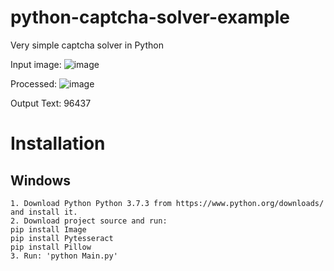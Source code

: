 # python-captcha-solver-example
Very simple captcha solver in Python

Input image:
![image](https://user-images.githubusercontent.com/7635127/55580654-6b5ee900-56f1-11e9-96d2-8b07db275b0a.png)

Processed:
![image](https://user-images.githubusercontent.com/7635127/55580691-7d408c00-56f1-11e9-82ba-0708a231fe0c.png)

Output Text:
96437

# Installation
## Windows 
```
1. Download Python Python 3.7.3 from https://www.python.org/downloads/ and install it.
2. Download project source and run:
pip install Image
pip install Pytesseract
pip install Pillow
3. Run: 'python Main.py'
```
